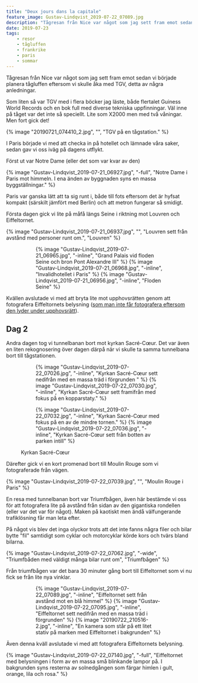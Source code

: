 ```yaml
---
title: "Deux jours dans la capitale"
feature_image: Gustav-Lindqvist_2019-07-22_07089.jpg
description: "Tågresan från Nice var något som jag sett fram emot sedan vi började planera tågluffen eftersom vi skulle åka med TGV, detta av några…"
date: 2019-07-23
tags:
    - resor
    - tågluffen
    - frankrike
    - paris
    - sommar
---
```


Tågresan från Nice var något som jag sett fram emot sedan vi började planera tågluffen eftersom vi skulle åka med TGV, detta av några anledningar.

Som liten så var TGV med i flera böcker jag läste, både flertalet Guiness World Records och en bok full med diverse tekniska uppfinningar. Väl inne på tåget var det inte så speciellt. Lite som X2000 men med två våningar. Men fort gick det!

{% image "20190721_074410_2.jpg", "", "TGV på en tågstation." %}

I Paris började vi med att checka in på hotellet och lämnade våra saker, sedan gav vi oss iväg på dagens utflykt.

Först ut var Notre Dame (eller det som var kvar av den)

{% image "Gustav-Lindqvist_2019-07-21_06927.jpg", "-full", "Notre Dame i Paris mot himmeln. I ena änden av byggnaden syns en massa byggställningar." %}

Paris var ganska lätt att ta sig runt i, både till fots eftersom det är hyfsat kompakt (särskilt jämfört med Berlin) och att metron fungerar så smidigt.

Första dagen gick vi lite på måfå längs Seine i riktning mot Louvren och Eiffeltornet.

{% image "Gustav-Lindqvist_2019-07-21_06937.jpg", "", "Louvren sett från avstånd med personer runt om.", "Louvren" %}

<figure class="gallery -wide">
	<figure class="gallery-row">
		{% image "Gustav-Lindqvist_2019-07-21_06965.jpg", "-inline", "Grand Palais vid floden Seine och bron Pont Alexandre III" %}
		{% image "Gustav-Lindqvist_2019-07-21_06968.jpg", "-inline", "Invalidhotellet i Paris" %}
		{% image "Gustav-Lindqvist_2019-07-21_06956.jpg", "-inline", "Floden Seine" %}
	</figure>
</figure>

Kvällen avslutade vi med att bryta lite mot upphovsrätten genom att fotografera Eiffeltornets belysning (<a href="https://petapixel.com/2017/10/14/photos-eiffel-tower-night-illegal/">som man inte får fotografera eftersom den lyder under upphovsrätt</a>).

## Dag 2

Andra dagen tog vi tunnelbanan bort mot kyrkan Sacré-Cœur. Det var även en liten rekognosering över dagen därpå när vi skulle ta samma tunnelbana bort till tågstationen.
<figure class="gallery -wide">
	<figure class="gallery-row">
		{% image "Gustav-Lindqvist_2019-07-22_07026.jpg", "-inline", "Kyrkan Sacré-Cœur sett nedifrån med en massa träd i förgrunden " %}
		{% image "Gustav-Lindqvist_2019-07-22_07030.jpg", "-inline", "Kyrkan Sacré-Cœur sett framifrån med fokus på en kopparstaty." %}
	</figure>
	<figure class="gallery-row">
		{% image "Gustav-Lindqvist_2019-07-22_07032.jpg", "-inline", "Kyrkan Sacré-Cœur med fokus på en av de mindre tornen." %}
		{% image "Gustav-Lindqvist_2019-07-22_07036.jpg", "-inline", "Kyrkan Sacré-Cœur sett från botten av parken intill" %}
	</figure>
	<figcaption>Kyrkan Sacré-Cœur</figcaption>
</figure>

Därefter gick vi en kort promenad bort till Moulin Rouge som vi fotograferade från vägen.

{% image "Gustav-Lindqvist_2019-07-22_07039.jpg", "", "Moulin Rouge i Paris" %}

En resa med tunnelbanan bort var Triumfbågen, även här bestämde vi oss för att fotografera lite på avstånd från sidan av den gigantiska rondellen (eller var det var för något). Maken på kaotiskt men ändå välfungerande trafiklösning får man leta efter.

På något vis blev det inga olyckor trots att det inte fanns några filer och bilar bytte "fil" samtidigt som cyklar och motorcyklar körde kors och tvärs bland bilarna.

{% image "Gustav-Lindqvist_2019-07-22_07062.jpg", "-wide", "Triumfbåden med väldigt många bilar runt om", "Triumfbågen" %}

Från triumfbågen var det bara 30 minuter gång bort till Eiffeltornet som vi nu fick se från lite nya vinklar.

<figure class="gallery -wide">
	<figure class="gallery-row">
		{% image "Gustav-Lindqvist_2019-07-22_07089.jpg", "-inline", "Eiffeltornet sett från avstånd mot en blå himmel" %}
		{% image "Gustav-Lindqvist_2019-07-22_07095.jpg", "-inline", "Eiffeltornet sett nedifrån med en massa träd i förgrunden" %}
		{% image "20190722_210516-2.jpg", "-inline", "En kamera som står på ett litet stativ på marken med Eiffeltornet i bakgrunden" %}
	</figure>
</figure>

Även denna kväll avslutade vi med att fotografera Eiffeltornets belysning.

{% image "Gustav-Lindqvist_2019-07-22_07140.jpg", "-full", "Eiffeltornet med belysningen i form av en massa små blinkande lampor på. I bakgrunden syns resterna av solnedgången som färgar himlen i gult, orange, lila och rosa." %}
